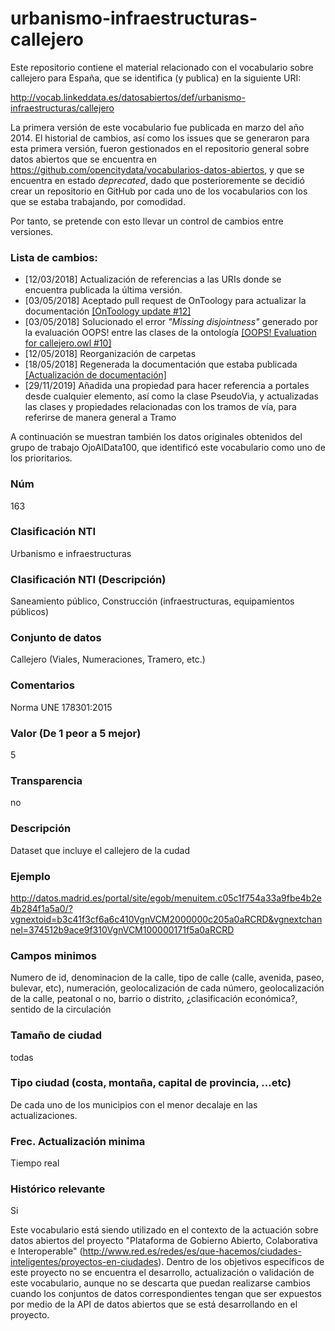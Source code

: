 # urbanismo-infraestructuras-callejero
Este repositorio contiene el material relacionado con el vocabulario sobre callejero para España, que se identifica (y publica) en la siguiente URI:

http://vocab.linkeddata.es/datosabiertos/def/urbanismo-infraestructuras/callejero

La primera versión de este vocabulario fue publicada en marzo del año 2014. El historial de cambios, así como los issues que se generaron para esta primera versión, fueron gestionados en el repositorio general sobre datos abiertos que se encuentra en https://github.com/opencitydata/vocabularios-datos-abiertos, y que se encuentra en estado *deprecated*, dado que posterioremente se decidió crear un repositorio en GitHub por cada uno de los vocabularios con los que se estaba trabajando, por comodidad.

Por tanto, se pretende con esto llevar un control de cambios entre versiones.

### Lista de cambios:
* [12/03/2018] Actualización de referencias a las URIs donde se encuentra publicada la última versión.
* [03/05/2018] Aceptado pull request de OnToology para actualizar la documentación [[OnToology update #12]](https://github.com/opencitydata/urbanismo-infraestructuras-callejero/pull/12)
* [03/05/2018] Solucionado el error *"Missing disjointness"* generado por la evaluación OOPS! entre las clases de la ontología [[OOPS! Evaluation for callejero.owl #10]](https://github.com/opencitydata/urbanismo-infraestructuras-callejero/issues/10)
* [12/05/2018] Reorganización de carpetas
* [18/05/2018] Regenerada la documentación que estaba publicada [[Actualización de documentación]](https://github.com/opencitydata/urbanismo-infraestructuras-callejero/commit/bcf39cc760f9098242c124fe79cb26fd577e9c66)
* [29/11/2019] Añadida una propiedad para hacer referencia a portales desde cualquier elemento, así como la clase PseudoVia, y actualizadas las clases y propiedades relacionadas con los tramos de vía, para referirse de manera general a Tramo


A continuación se muestran también los datos originales obtenidos del grupo de trabajo OjoAlData100, que identificó este vocabulario como uno de los prioritarios.

### Núm
163
### Clasificación NTI
Urbanismo e infraestructuras
### Clasificación NTI (Descripción)
Saneamiento público, Construcción (infraestructuras, equipamientos públicos)
### Conjunto de datos
Callejero (Viales, Numeraciones, Tramero, etc.)
### Comentarios
Norma UNE 178301:2015
### Valor (De 1 peor a 5 mejor)
5
### Transparencia
no
### Descripción
Dataset que incluye el callejero de la cudad
### Ejemplo
http://datos.madrid.es/portal/site/egob/menuitem.c05c1f754a33a9fbe4b2e4b284f1a5a0/?vgnextoid=b3c41f3cf6a6c410VgnVCM2000000c205a0aRCRD&vgnextchannel=374512b9ace9f310VgnVCM100000171f5a0aRCRD
### Campos minimos
Numero de id, denominacion de la calle, tipo de calle (calle, avenida, paseo, bulevar, etc), numeración, geolocalización de cada número, geolocalización de la calle, peatonal o no, barrio o distrito, ¿clasificación económica?, sentido de la circulación
### Tamaño de ciudad
todas
### Tipo ciudad (costa, montaña, capital de provincia, …etc)
De cada uno de los municipios con el menor decalaje en las actualizaciones.
### Frec. Actualización minima
Tiempo real
### Histórico relevante
Si

Este vocabulario está siendo utilizado en el contexto de la actuación sobre datos abiertos del proyecto "Plataforma de Gobierno Abierto, Colaborativa e Interoperable" (http://www.red.es/redes/es/que-hacemos/ciudades-inteligentes/proyectos-en-ciudades). Dentro de los objetivos específicos de este proyecto no se encuentra el desarrollo, actualización o validación de este vocabulario, aunque no se descarta que puedan realizarse cambios cuando los conjuntos de datos correspondientes tengan que ser expuestos por medio de la API de datos abiertos que se está desarrollando en el proyecto.
